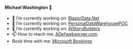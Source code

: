 #### Michael Washington 👋

- 🌱 I’m currently working on: [BlazorData.Net](https://blazordata.net/)
- 🌱 I’m currently working on: [PersonalDataWarehousePOC](https://github.com/BlazorData-Net/PersonalDataWarehousePOC)
- 🌱 I’m currently working on: [AIStoryBuilders](https://github.com/ADefWebserver/AIStoryBuilders)
- 📫 How to reach me: [ADefwebserver.com](http://ADefwebserver.com)
- Book time with me: [Microsoft Bookings](https://outlook.office.com/bookwithme/user/8a4a04c6194a44cebc822293489d93fa@blazorhelpwebsite.onmicrosoft.com?anonymous&ep=plink)
